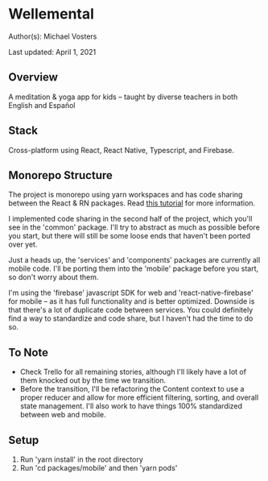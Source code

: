 # Wellemental

Author(s): Michael Vosters

Last updated: April 1, 2021

## Overview

A meditation & yoga app for kids – taught by diverse teachers in both English and Español

## Stack

Cross-platform using React, React Native, Typescript, and Firebase.

## Monorepo Structure

The project is monorepo using yarn workspaces and has code sharing between the React & RN packages. Read [this tutorial](https://dev.to/brunolemos/tutorial-100-code-sharing-between-ios-android--web-using-react-native-web-andmonorepo-4pej) for more information.

I implemented code sharing in the second half of the project, which you'll see in the 'common' package. I'll try to abstract as much as possible before you start, but there will still be some loose ends that haven't been ported over yet.

Just a heads up, the 'services' and 'components' packages are currently all mobile code. I'll be porting them into the 'mobile' package before you start, so don't worry about them.

I'm using the 'firebase' javascript SDK for web and 'react-native-firebase' for mobile – as it has full functionality and is better optimized. Downside is that there's a lot of duplicate code between services. You could definitely find a way to standardize and code share, but I haven't had the time to do so.

## To Note

- Check Trello for all remaining stories, although I'll likely have a lot of them knocked out by the time we transition.
- Before the transition, I'll be refactoring the Content context to use a proper reducer and allow for more efficient filtering, sorting, and overall state management. I'll also work to have things 100% standardized between web and mobile.

## Setup

1. Run 'yarn install' in the root directory
1. Run 'cd packages/mobile' and then 'yarn pods'
